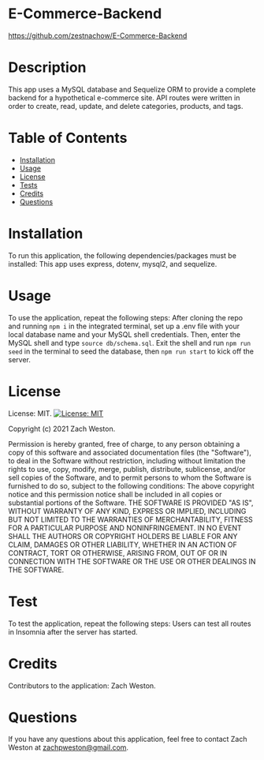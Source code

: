 # E-Commerce-Backend
https://github.com/zestnachow/E-Commerce-Backend
# Description
This app uses a MySQL database and Sequelize ORM to provide a complete backend for a hypothetical e-commerce site. API routes were written in order to create, read, update, and delete categories, products, and tags.
# Table of Contents
* [Installation](#installation)
* [Usage](#usage)
* [License](#license)
* [Tests](#test)
* [Credits](#credits)
* [Questions](#questions)
# Installation
To run this application, the following dependencies/packages must be installed: This app uses express, dotenv, mysql2, and sequelize.
# Usage
To use the application, repeat the following steps: After cloning the repo and running `npm i` in the integrated terminal, set up a .env file with your local database name and your MySQL shell credentials. Then, enter the MySQL shell and type `source db/schema.sql`. Exit the shell and run `npm run seed` in the terminal to seed the database, then `npm run start` to kick off the server.
# License
License: MIT.
[![License: MIT](https://img.shields.io/badge/License-MIT-yellow.svg)](https://opensource.org/licenses/MIT)

Copyright (c) 2021 Zach Weston.

Permission is hereby granted, free of charge, to any person obtaining a copy of this software and associated documentation files (the "Software"), to deal in the Software without restriction, including without limitation the rights to use, copy, modify, merge, publish, distribute, sublicense, and/or sell copies of the Software, and to permit persons to whom the Software is furnished to do so, subject to the following conditions: The above copyright notice and this permission notice shall be included in all copies or substantial portions of the Software. THE SOFTWARE IS PROVIDED "AS IS", WITHOUT WARRANTY OF ANY KIND, EXPRESS OR IMPLIED, INCLUDING BUT NOT LIMITED TO THE WARRANTIES OF MERCHANTABILITY, FITNESS FOR A PARTICULAR PURPOSE AND NONINFRINGEMENT. IN NO EVENT SHALL THE AUTHORS OR COPYRIGHT HOLDERS BE LIABLE FOR ANY CLAIM, DAMAGES OR OTHER LIABILITY, WHETHER IN AN ACTION OF CONTRACT, TORT OR OTHERWISE, ARISING FROM, OUT OF OR IN CONNECTION WITH THE SOFTWARE OR THE USE OR OTHER DEALINGS IN THE SOFTWARE.

# Test
To test the application, repeat the following steps: Users can test all routes in Insomnia after the server has started.
# Credits
Contributors to the application: Zach Weston.
# Questions
If you have any questions about this application, feel free to contact Zach Weston at zachpweston@gmail.com.
